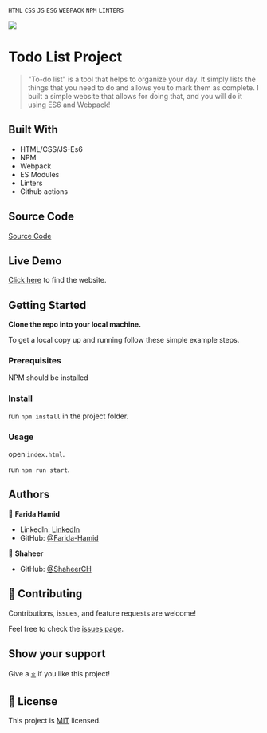  `HTML` `CSS` `JS` `ES6` `WEBPACK` `NPM` `LINTERS` <br>

![](https://img.shields.io/badge/Microverse-blueviolet)

# Todo List Project

> "To-do list" is a tool that helps to organize your day. It simply lists the things that you need to do and allows you to mark them as complete. I built a simple website that allows for doing that, and you will do it using ES6 and Webpack!

## Built With

- HTML/CSS/JS-Es6
- NPM
- Webpack
- ES Modules
- Linters
- Github actions

## Source Code

[Source Code](https://farida-hamid.github.io/T0-Do-List)

## Live Demo

[Click here](https://farida-hamid.github.io/T0-Do-List/dist) to find the website.

## Getting Started

**Clone the repo into your local machine.**

To get a local copy up and running follow these simple example steps.

### Prerequisites

NPM should be installed

### Install

run `npm install` in the project folder.

### Usage

open `index.html`.

run `npm run start`.

## Authors

👤 **Farida Hamid**

- LinkedIn: [LinkedIn](https://linkedin.com/in/farida-hamid)
- GitHub: [@Farida-Hamid](https://github.com/Farida-Hamid)

👤 **Shaheer**

- GitHub: [@ShaheerCH](https://github.com/ShaheerCH)


## 🤝 Contributing

Contributions, issues, and feature requests are welcome!

Feel free to check the [issues page](https://github.com/Farida-Hamid/todo-list/issues).

## Show your support

Give a [⭐️](https://github.com/Farida-Hamid/todo-list) if you like this project!

## 📝 License

This project is [MIT](LICENSE) licensed.
